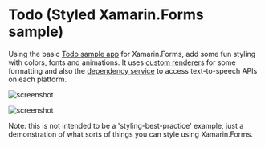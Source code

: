 Todo (Styled Xamarin.Forms sample)
===========

Using the basic [Todo sample app](https://github.com/xamarin/xamarin-forms-samples/tree/master/Todo) for Xamarin.Forms, add some fun styling with colors, fonts and animations. It uses [custom renderers](http://developer.xamarin.com/guides/cross-platform/xamarin-forms/custom-renderer/) for some formatting and also the [dependency service](http://developer.xamarin.com/guides/cross-platform/xamarin-forms/dependency-service/) to access text-to-speech APIs on each platform.

![screenshot](https://raw.githubusercontent.com/conceptdev/xamarin-forms-samples/master/TodoStyled/Screenshots/ALL-list-sml.png "List")

![screenshot](https://raw.githubusercontent.com/conceptdev/xamarin-forms-samples/master/TodoStyled/Screenshots/ALL-detail-sml.png "Detail")

Note: this is not intended to be a 'styling-best-practice' example, just a demonstration of what sorts of things you can style using Xamarin.Forms.